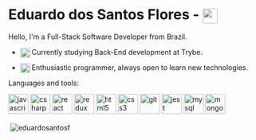 # Eduardo dos Santos Flores -  <a href="https://linkedin.com/in/eduardosantosf" target="blank"><img align="center" src="https://cdn.jsdelivr.net/npm/simple-icons@3.0.1/icons/linkedin.svg" alt="eduardosantosf" height="30" /></a>
Hello, I'm a Full-Stack Software Developer from Brazil.

- <img align="left" src="https://avatars2.githubusercontent.com/u/55410300?s=200&v=4" alt="trybe" width="20"/> Currently studying Back-End development at Trybe.

- <img align="left" src="https://static.thenounproject.com/png/62495-200.png" alt="coding" width="20"/> Enthusiastic programmer, always open to learn new technologies.

Languages and tools:
<p align="left">
  <img src="https://devicons.github.io/devicon/devicon.git/icons/javascript/javascript-original.svg" alt="javascript" width="40" height="40"/>
  <img src="https://devicons.github.io/devicon/devicon.git/icons/csharp/csharp-original.svg" alt="csharp" width="40" height="40"/>
  <img src="https://devicons.github.io/devicon/devicon.git/icons/react/react-original-wordmark.svg" alt="react" width="40" height="40"/>
  <img src="https://cdn.iconscout.com/icon/free/png-512/redux-283024.png" alt="redux" width="40" height="40"/>
  <img src="https://devicons.github.io/devicon/devicon.git/icons/html5/html5-original-wordmark.svg" alt="html5" width="40" height="40"/>
  <img src="https://devicons.github.io/devicon/devicon.git/icons/css3/css3-original-wordmark.svg" alt="css3" width="40" height="40"/>
  <img src="https://www.vectorlogo.zone/logos/git-scm/git-scm-icon.svg" alt="git" width="40" height="40"/>
  <img src="https://www.vectorlogo.zone/logos/jestjsio/jestjsio-icon.svg" alt="jest" width="40" height="40"/>
  <img src="https://devicons.github.io/devicon/devicon.git/icons/mysql/mysql-original-wordmark.svg" alt="mysql" width="40" height="40"/>
  <img src="https://devicons.github.io/devicon/devicon.git/icons/mongodb/mongodb-original-wordmark.svg" alt="mongodb" width="40" height="40"/>
  <!-- <img src="https://devicons.github.io/devicon/devicon.git/icons/nodejs/nodejs-original-wordmark.svg" alt="nodejs" width="40" height="40"/> not yeet haha -->
</p>


<p>&nbsp;<img align="center" src="https://github-readme-stats.vercel.app/api?username=eduardosantosf&show_icons=true" alt="eduardosantosf" /></p>
